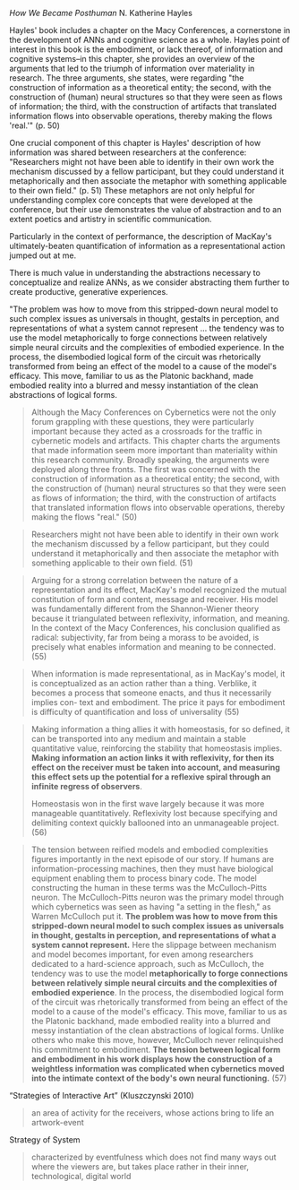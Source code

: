 *How We Became Posthuman* N. Katherine Hayles

Hayles' book includes a chapter on the Macy Conferences, a cornerstone in the development of ANNs and cognitive science as a whole. Hayles point of interest in this book is the embodiment, or lack thereof, of information and cognitive systems–in this chapter, she provides an overview of the arguments that led to the triumph of information over materiality in research. The three arguments, she states, were regarding "the construction of information as a theoretical entity; the second, with the construction of (human) neural structures so that they were seen as flows of information; the third, with the construction of artifacts that translated information flows into observable operations, thereby making the flows 'real.'" (p. 50)

One crucial component of this chapter is Hayles' description of how information was shared between researchers at the conference: "Researchers might not have been able to identify in their own work the mechanism discussed by a fellow participant, but they could understand it metaphorically and then associate the metaphor with something applicable to their own field." (p. 51) These metaphors are not only helpful for understanding complex core concepts that were developed at the conference, but their use demonstrates the value of abstraction and to an extent poetics and artistry in scientific communication. 

Particularly in the context of performance, the description of MacKay's ultimately-beaten quantification of information as a representational action jumped out at me. 

There is much value in understanding the abstractions necessary to conceptualize and realize ANNs, as we consider abstracting them further to create productive, generative experiences. 

"The problem was how to move from this stripped-down neural model to such complex issues as universals in thought, gestalts in perception, and representations of what a system cannot represent ... the tendency was to use the model metaphorically to forge connections between relatively simple neural circuits and the complexities of embodied experience. In the process, the disembodied logical form of the circuit was rhetorically transformed from being an effect of the model to a cause of the model's efficacy. This move, familiar to us as the Platonic backhand, made embodied reality into a blurred and messy instantiation of the clean abstractions of logical forms.


> Although the Macy Conferences on Cybernetics were not the only forum grappling with these questions, they were particularly important because they acted as a crossroads for the traffic in cybernetic models and artifacts. This chapter charts the arguments that made information seem more important than materiality within this research community. Broadly speaking, the arguments were deployed along three fronts. The first was concerned with the construction of information as a theoretical entity; the second, with the construction of (human) neural structures so that they were seen as flows of information; the third, with the construction of artifacts that translated information flows into observable operations, thereby making the flows "real."
> (50)

> Researchers might not have been able to identify in their own work the mechanism discussed by a fellow participant, but they could understand it metaphorically and then associate the metaphor with something applicable to their own field.
> (51)

> Arguing for a strong correlation between the nature of a representation and its effect, MacKay's model recognized the mutual constitution of form and content, message and receiver. His model was fundamentally different from the Shannon-Wiener theory because it triangulated between reflexivity, information, and meaning. In the context of the Macy Conferences, his conclusion qualified as radical: subjectivity, far from being a morass to be avoided, is precisely what enables information and meaning to be connected.
> (55)

> When information is made representational, as in MacKay's model, it is conceptualized as an action rather than a thing. Verblike, it becomes a process that someone enacts, and thus it necessarily implies con- text and embodiment. The price it pays for embodiment is difficulty of quantification and loss of universality
> (55)

> Making information a thing allies it with homeostasis, for so defined, it can be transported into any medium and maintain a stable quantitative value, reinforcing the stability that homeostasis implies. **Making information an action links it with reflexivity, for then its effect on the receiver must be taken into account, and measuring this effect sets up the potential for a reflexive spiral through an infinite regress of observers**. 
> 
> Homeostasis won in the first wave largely because it was more manageable quantitatively. Reflexivity lost because specifying and delimiting context quickly ballooned into an unmanageable project. 
> (56)

> The tension between reified models and embodied complexities figures importantly in the next episode of our story. If humans are information-processing machines, then they must have biological equipment enabling them to process binary code. The model constructing the human in these terms was the McCulloch-Pitts neuron. The McCulloch-Pitts neuron was the primary model through which cybernetics was seen as having "a setting in the flesh," as Warren McCulloch put it. **The problem was how to move from this stripped-down neural model to such complex issues as universals in thought, gestalts in perception, and representations of what a system cannot represent.** Here the slippage between mechanism and model becomes important, for even among researchers dedicated to a hard-science approach, such as McCulloch, the tendency was to use the model **metaphorically to forge connections between relatively simple neural circuits and the complexities of embodied experience**. In the process, the disembodied logical form of the circuit was rhetorically transformed from being an effect of the model to a cause of the model's efficacy. This move, familiar to us as the Platonic backhand, made embodied reality into a blurred and messy instantiation of the clean abstractions of logical forms. Unlike others who make this move, however, McCulloch never relinquished his commitment to embodiment. **The tension between logical form and embodiment in his work displays how the construction of a weightless information was complicated when cybernetics moved into the intimate context of the body's own neural functioning.**
> (57)


“Strategies of Interactive Art” (Kluszczynski 2010)
>  an area of activity for the receivers, whose actions bring to life an artwork-event

Strategy of System
>  characterized by eventfulness which does not find many ways out where the viewers are, but takes place rather in their inner, technological, digital world